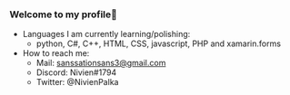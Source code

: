 ### Welcome to my profile👋

- Languages I am currently learning/polishing: 
  - python, C#, C++, HTML, CSS, javascript, PHP and xamarin.forms
- How to reach me:
  - Mail: sanssationsans3@gmail.com
  - Discord: Nivien#1794
  - Twitter: @NivienPalka
